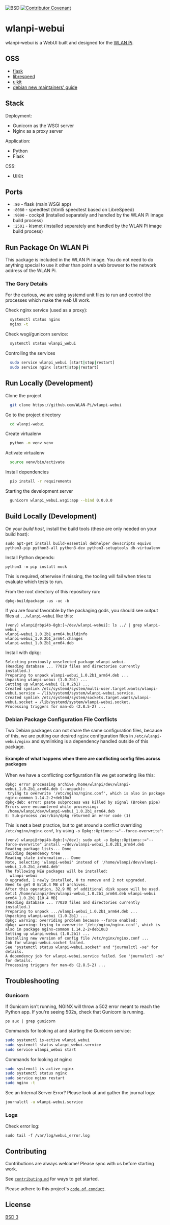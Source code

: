 ![BSD](https://img.shields.io/badge/license-BSD-green) [![Contributor Covenant](https://img.shields.io/badge/Contributor%20Covenant-v2.0%20adopted-ff69b4.svg)](CODE_OF_CONDUCT.md)
# wlanpi-webui

wlanpi-webui is a WebUI built and designed for the [WLAN Pi](https://github.com/WLAN-Pi).

## OSS

 - [flask](https://github.com/pallets/flask)
 - [librespeed](https://github.com/librespeed/speedtest)
 - [uikit](https://github.com/uikit/uikit)
 - [debian new maintainers' guide](https://www.debian.org/doc/manuals/maint-guide/)
## Stack

Deployment:

- Gunicorn as the WSGI server
- Nginx as a proxy server

Application:

- Python
- Flask

CSS:

- UIKit

## Ports

- `:80` - flask (main WSGI app)
- `:8080` - speedtest (html5 speedtest based on LibreSpeed)
- `:9090` - cockpit (installed separately and handled by the WLAN Pi image build process)
- `:2501` - kismet (installed separately and handled by the WLAN Pi image build process)

## Run Package On WLAN Pi

This package is included in the WLAN Pi image. You do not need to do anything special to use it other than point a web browser to the network address of the WLAN Pi.

### The Gory Details

For the curious, we are using systemd unit files to run and control the processes which make the web UI work.

Check nginx service (used as a proxy):

```bash
  systemctl status nginx
  nginx -t
```

Check wsgi/gunicorn service:

```bash
  systemctl status wlanpi_webui
```

Controlling the services

```bash
  sudo service wlanpi_webui [start|stop|restart]
  sudo service nginx [start|stop|restart]
```

## Run Locally (Development)

Clone the project

```bash
  git clone https://github.com/WLAN-Pi/wlanpi-webui
```

Go to the project directory

```bash
  cd wlanpi-webui
```

Create virtualenv

```bash
  python -m venv venv
```

Activate virtualenv

```bash
  source venv/bin/activate
```

Install dependencies

```bash
  pip install -r requirements
```

Starting the development server

```bash
  gunicorn wlanpi_webui.wsgi:app --bind 0.0.0.0
```

## Build Locally (Development)

On your _build host_, install the build tools (these are only needed on your build host):

```
sudo apt-get install build-essential debhelper devscripts equivs python3-pip python3-all python3-dev python3-setuptools dh-virtualenv
```

Install Python depends:

```
python3 -m pip install mock
```

This is required, otherwise if missing, the tooling will fail when tries to evaluate which tests to run.

From the root directory of this repository run:

```
dpkg-buildpackage -us -uc -b
```

If you are found favorable by the packaging gods, you should see output files at `../wlanpi-webui` like this:

```
(venv) wlanpi@rbpi4b-8gb:[~/dev/wlanpi-webui]: ls ../ | grep wlanpi-webui_
wlanpi-webui_1.0.2b1_arm64.buildinfo
wlanpi-webui_1.0.2b1_arm64.changes
wlanpi-webui_1.0.2b1_arm64.deb
```

Install with dpkg:

```sudo dpkg -i wlanpi-webui_1.0.2b1_arm64.deb 
Selecting previously unselected package wlanpi-webui.
(Reading database ... 77019 files and directories currently installed.)
Preparing to unpack wlanpi-webui_1.0.2b1_arm64.deb ...
Unpacking wlanpi-webui (1.0.2b1) ...
Setting up wlanpi-webui (1.0.2b1) ...
Created symlink /etc/systemd/system/multi-user.target.wants/wlanpi-webui.service → /lib/systemd/system/wlanpi-webui.service.
Created symlink /etc/systemd/system/sockets.target.wants/wlanpi-webui.socket → /lib/systemd/system/wlanpi-webui.socket.
Processing triggers for man-db (2.8.5-2) ...
```

### Debian Package Configuration File Conflicts

Two Debian packages can not share the same configuration files, because of this, we are putting our desired `nginx` configuration files in `/etc/wlanpi-webui/nginx` and symlinking is a dependency handled outside of this package.

#### Example of what happens when there are conflicting config files across packages

When we have a conflicting configuration file we get someting like this:

```
dpkg: error processing archive /home/wlanpi/dev/wlanpi-webui_1.0.2b1_arm64.deb (--unpack):
 trying to overwrite '/etc/nginx/nginx.conf', which is also in package nginx-common 1.14.2-2+deb10u3
dpkg-deb: error: paste subprocess was killed by signal (Broken pipe)
Errors were encountered while processing:
 /home/wlanpi/dev/wlanpi-webui_1.0.2b1_arm64.deb
E: Sub-process /usr/bin/dpkg returned an error code (1)
```

This is __not__ a best practice, but to get around a conflict overriding `/etc/nginx/nginx.conf`, try using `-o Dpkg::Options::="--force-overwrite"`:

```
(venv) wlanpi@rbpi4b-8gb:[~/dev]: sudo apt -o Dpkg::Options::="--force-overwrite" install ~/dev/wlanpi-webui_1.0.2b1_arm64.deb
Reading package lists... Done
Building dependency tree       
Reading state information... Done
Note, selecting 'wlanpi-webui' instead of '/home/wlanpi/dev/wlanpi-webui_1.0.2b1_arm64.deb'
The following NEW packages will be installed:
  wlanpi-webui
0 upgraded, 1 newly installed, 0 to remove and 2 not upgraded.
Need to get 0 B/10.4 MB of archives.
After this operation, 32.9 MB of additional disk space will be used.
Get:1 /home/wlanpi/dev/wlanpi-webui_1.0.2b1_arm64.deb wlanpi-webui arm64 1.0.2b1 [10.4 MB]
(Reading database ... 77020 files and directories currently installed.)
Preparing to unpack .../wlanpi-webui_1.0.2b1_arm64.deb ...
Unpacking wlanpi-webui (1.0.2b1) ...
dpkg: warning: overriding problem because --force enabled:
dpkg: warning: trying to overwrite '/etc/nginx/nginx.conf', which is also in package nginx-common 1.14.2-2+deb10u3
Setting up wlanpi-webui (1.0.2b1) ...
Installing new version of config file /etc/nginx/nginx.conf ...
Job for wlanpi-webui.socket failed.
See "systemctl status wlanpi-webui.socket" and "journalctl -xe" for details.
A dependency job for wlanpi-webui.service failed. See 'journalctl -xe' for details.
Processing triggers for man-db (2.8.5-2) ...
```

## Troubleshooting 

### Gunicorn

If Gunicorn isn't running, NGINX will throw a 502 error meant to reach the Python app. If you're seeing 502s, check that Gunicorn is running.

```
ps aux | grep gunicorn
```

Commands for looking at and starting the Gunicorn service:

```bash
sudo systemctl is-active wlanpi_webui
sudo systemctl status wlanpi_webui.service
sudo service wlanpi_webui start
```

Commands for looking at nginx:

```bash
sudo systemctl is-active nginx
sudo systemctl status nginx
sudo service nginx restart
sudo nginx -t
```

See an Internal Server Error? Please look at and gather the journal logs:

```bash
journalctl -u wlanpi-webui.service
```

### Logs

Check error log:

```
sudo tail -f /var/log/webui_error.log
```


## Contributing

Contributions are always welcome! Please sync with us before starting work.

See [`contributing.md`](CONTRIBUTING.md) for ways to get started.

Please adhere to this project's [`code of conduct`](CODE_OF_CONDUCT.md).

## License

[BSD 3](https://choosealicense.com/licenses/bsd-3-clause/)
